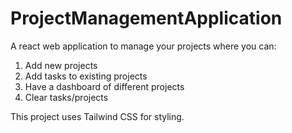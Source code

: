 # ProjectManagementApplication
A react web application to manage your projects where you can:

1. Add new projects
2. Add tasks to existing projects
3. Have a dashboard of different projects
4. Clear tasks/projects

This project uses Tailwind CSS for styling.
